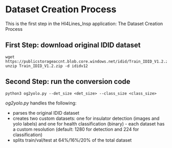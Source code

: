 # Dataset Creation Process
This is the first step in the HI4Lines_Insp application: The Dataset Creation Process

## First Step: download original IDID dataset

```
wget https://publicstorageaccnt.blob.core.windows.net/idid/Train_IDID_V1.2.zip
unzip Train_IDID_V1.2.zip -d ididv12
```
## Second Step: run the conversion code
 
```
python3 og2yolo.py --det_size <det_size> --class_size <class_size>
```
*og2yolo.py* handles the following:

* parses the original IDID dataset
* creates two custom datasets: one for insulator detection (images and yolo labels) and one for health classification (binary) - each dataset has a custom resolution (default: 1280 for detection and 224 for classification)
* splits train/val/test at 64%/16%/20% of the total dataset
